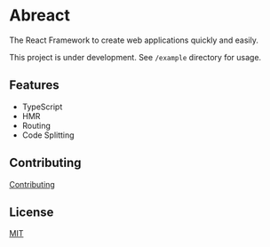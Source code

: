 # Abreact
The React Framework to create web applications quickly and easily.

This project is under development. See `/example` directory for usage.

## Features
- TypeScript
- HMR
- Routing
- Code Splitting

## Contributing

[Contributing](https://github.com/kik4/abreact/blob/master/CONTRIBUTING.md)

## License

[MIT](https://github.com/kik4/abreact/blob/master/LICENSE)
